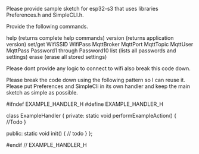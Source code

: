 Please provide sample sketch for esp32-s3 that uses libraries Preferences.h and SimpleCLI.h.

Provide the following commands.

help (returns complete help commands)
version (returns application version)
set/get WifiSSID WifiPass MqttBroker MqttPort MqttTopic MqttUser MqttPass Password1 through Password10
list (lists all passwords and settings)
erase (erase all stored settings)

Please dont provide any logic to connect to wifi also break this code down.

Please break the code down using the following pattern so I can reuse it. Please put Preferences and SimpleCli in its own handler and keep the main sketch as simple as possible.

#ifndef EXAMPLE_HANDLER_H
#define EXAMPLE_HANDLER_H

class ExampleHandler {
private:
    static void performExampleAction() {
        //Todo
    }

public:
    static void init() {
        // todo
    }
};

#endif // EXAMPLE_HANDLER_H